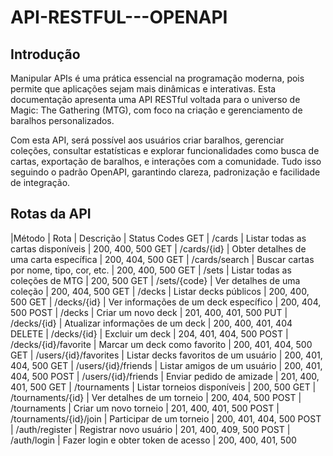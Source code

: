 # API-RESTFUL---OPENAPI

## Introdução
Manipular APIs é uma prática essencial na programação moderna, pois permite que aplicações sejam mais dinâmicas e interativas. Esta documentação apresenta uma API RESTful voltada para o universo de Magic: The Gathering (MTG), com foco na criação e gerenciamento de baralhos personalizados.

Com esta API, será possível aos usuários criar baralhos, gerenciar coleções, consultar estatísticas e explorar funcionalidades como busca de cartas, exportação de baralhos, e interações com a comunidade. Tudo isso seguindo o padrão OpenAPI, garantindo clareza, padronização e facilidade de integração.

## Rotas da API
|Método | Rota | Descrição | Status Codes
GET | /cards | Listar todas as cartas disponíveis | 200, 400, 500
GET | /cards/{id} | Obter detalhes de uma carta específica | 200, 404, 500
GET | /cards/search | Buscar cartas por nome, tipo, cor, etc. | 200, 400, 500
GET | /sets | Listar todas as coleções de MTG | 200, 500
GET | /sets/{code} | Ver detalhes de uma coleção | 200, 404, 500
GET | /decks | Listar decks públicos | 200, 400, 500
GET | /decks/{id} | Ver informações de um deck específico | 200, 404, 500
POST | /decks | Criar um novo deck | 201, 400, 401, 500
PUT | /decks/{id} | Atualizar informações de um deck | 200, 400, 401, 404
DELETE | /decks/{id} | Excluir um deck | 204, 401, 404, 500
POST | /decks/{id}/favorite | Marcar um deck como favorito | 200, 401, 404, 500
GET | /users/{id}/favorites | Listar decks favoritos de um usuário | 200, 401, 404, 500
GET | /users/{id}/friends | Listar amigos de um usuário | 200, 401, 404, 500
POST | /users/{id}/friends | Enviar pedido de amizade | 201, 400, 401, 500
GET | /tournaments | Listar torneios disponíveis | 200, 500
GET | /tournaments/{id} | Ver detalhes de um torneio | 200, 404, 500
POST | /tournaments | Criar um novo torneio | 201, 400, 401, 500
POST | /tournaments/{id}/join | Participar de um torneio | 200, 401, 404, 500
POST | /auth/register | Registrar novo usuário | 201, 400, 409, 500
POST | /auth/login | Fazer login e obter token de acesso | 200, 400, 401, 500
